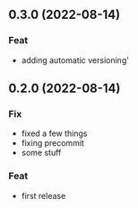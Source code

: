 ## 0.3.0 (2022-08-14)

### Feat

- adding automatic versioning'

## 0.2.0 (2022-08-14)

### Fix

- fixed a few things
- fixing precommit
- some stuff

### Feat

- first release
